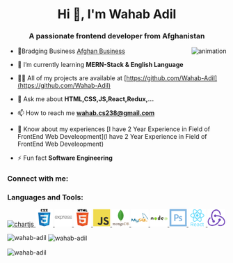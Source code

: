 <h1 align="center">Hi 👋, I'm Wahab Adil</h1>
<h3 align="center">A passionate frontend developer from Afghanistan</h3>
<img align='right' alt='animation'  src='https://www.suntecindia.com/img/development-logos.png' />

- 🔭Bradging Business [Afghan Business](https://github.com/KDRUCSProjects/bridging-business-system-3023103)

- 🌱 I’m currently learning **MERN-Stack & English Language**

- 👨‍💻 All of my projects are available at [https://github.com/Wahab-Adil](https://github.com/Wahab-Adil)

- 💬 Ask me about **HTML,CSS,JS,React,Redux,...**

- 📫 How to reach me **wahab.cs238@gmail.com**

- 📄 Know about my experiences [I have 2 Year Experience in Field of FrontEnd Web Develeopment](I have 2 Year Experience in Field of FrontEnd Web Develeopment)

- ⚡ Fun fact **Software Engineering**

<h3 align="left">Connect with me:</h3>
<p align="left">
</p>

<h3 align="left">Languages and Tools:</h3>
<p align="left"> <a href="https://www.chartjs.org" target="_blank" rel="noreferrer"> <img src="https://www.chartjs.org/media/logo-title.svg" alt="chartjs" width="40" height="40"/> </a> <a href="https://www.w3schools.com/css/" target="_blank" rel="noreferrer"> <img src="https://raw.githubusercontent.com/devicons/devicon/master/icons/css3/css3-original-wordmark.svg" alt="css3" width="40" height="40"/> </a> <a href="https://expressjs.com" target="_blank" rel="noreferrer"> <img src="https://raw.githubusercontent.com/devicons/devicon/master/icons/express/express-original-wordmark.svg" alt="express" width="40" height="40"/> </a> <a href="https://www.w3.org/html/" target="_blank" rel="noreferrer"> <img src="https://raw.githubusercontent.com/devicons/devicon/master/icons/html5/html5-original-wordmark.svg" alt="html5" width="40" height="40"/> </a> <a href="https://developer.mozilla.org/en-US/docs/Web/JavaScript" target="_blank" rel="noreferrer"> <img src="https://raw.githubusercontent.com/devicons/devicon/master/icons/javascript/javascript-original.svg" alt="javascript" width="40" height="40"/> </a> <a href="https://www.mongodb.com/" target="_blank" rel="noreferrer"> <img src="https://raw.githubusercontent.com/devicons/devicon/master/icons/mongodb/mongodb-original-wordmark.svg" alt="mongodb" width="40" height="40"/> </a> <a href="https://www.mysql.com/" target="_blank" rel="noreferrer"> <img src="https://raw.githubusercontent.com/devicons/devicon/master/icons/mysql/mysql-original-wordmark.svg" alt="mysql" width="40" height="40"/> </a> <a href="https://nodejs.org" target="_blank" rel="noreferrer"> <img src="https://raw.githubusercontent.com/devicons/devicon/master/icons/nodejs/nodejs-original-wordmark.svg" alt="nodejs" width="40" height="40"/> </a> <a href="https://www.photoshop.com/en" target="_blank" rel="noreferrer"> <img src="https://raw.githubusercontent.com/devicons/devicon/master/icons/photoshop/photoshop-line.svg" alt="photoshop" width="40" height="40"/> </a> <a href="https://reactjs.org/" target="_blank" rel="noreferrer"> <img src="https://raw.githubusercontent.com/devicons/devicon/master/icons/react/react-original-wordmark.svg" alt="react" width="40" height="40"/> </a> <a href="https://redux.js.org" target="_blank" rel="noreferrer"> <img src="https://raw.githubusercontent.com/devicons/devicon/master/icons/redux/redux-original.svg" alt="redux" width="40" height="40"/> </a> </p>

<p><img align="left" src="https://github-readme-stats.vercel.app/api/top-langs?username=wahab-adil&show_icons=true&locale=en&layout=compact" alt="wahab-adil" /></p>

<p>&nbsp;<img align="center" src="https://github-readme-stats.vercel.app/api?username=wahab-adil&show_icons=true&locale=en" alt="wahab-adil" /></p>

<p><img align="center" src="https://github-readme-streak-stats.herokuapp.com/?user=wahab-adil&" alt="wahab-adil" /></p>
